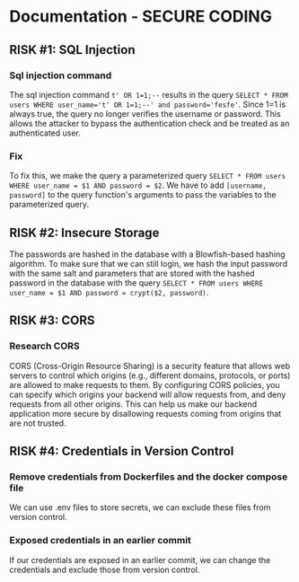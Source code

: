 # Documentation - SECURE CODING

## RISK #1: SQL Injection

### Sql injection command
The sql injection command  ```t' OR 1=1;--``` results in the query ```SELECT * FROM users WHERE user_name='t' OR 1=1;--' and password='fesfe'```. Since 1=1 is always true, the query no longer verifies the username or password. This allows the attacker to bypass the authentication check and be treated as an authenticated user.

### Fix
To fix this, we make the query a parameterized query ```SELECT * FROM users WHERE user_name = $1 AND password = $2```. We have to add ```[username, password]``` to the query function's arguments to pass the variables to the parameterized query.

## RISK #2: Insecure Storage

The passwords are hashed in the database with a Blowfish-based hashing algorithm. To make sure that we can still login, we hash the input password with the same salt and parameters that are stored with the hashed password in the database with the query ```SELECT * FROM users WHERE user_name = $1 AND password = crypt($2, password)```.

## RISK #3: CORS

### Research CORS
CORS (Cross-Origin Resource Sharing) is a security feature that allows web servers to control which origins (e.g., different domains, protocols, or ports) are allowed to make requests to them. By configuring CORS policies, you can specify which origins your backend will allow requests from, and deny requests from all other origins. This can help us make our backend application more secure by disallowing requests coming from origins that are not trusted.

## RISK #4: Credentials in Version Control

### Remove credentials from Dockerfiles and the docker compose file
We can use .env files to store secrets, we can exclude these files from version control.

### Exposed credentials in an earlier commit
If our credentials are exposed in an earlier commit, we can change the credentials and exclude those from version control.